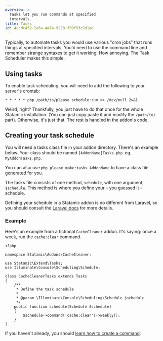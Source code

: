 ```yaml
---
overview: >
  Tasks let you run commands at specified
  intervals.
title: Tasks
id: 4ccdc432-2a6a-4a74-9228-f09f93c9d1ad
---
```

Typically, to automate tasks you would use various "cron jobs" that runs things at specified intervals. You'd need to
use the command line and remember strange syntaxes to get it working. How annoying. The Task Scheduler makes this
simple.

## Using tasks

To enable task scheduling, you will need to add the following to your server's crontab:

``` .language-bash
* * * * * php /path/to/please schedule:run >> /dev/null 2>&1
```

Weird, right? Thankfully, you just have to do that once for the whole Statamic installation.
(You can just copy paste it and modify the `/path/to/` part). Otherwise, it's just that. The rest
is handled in the addon's code.

## Creating your task schedule

You will need a tasks class file in your addon directory. There's an example below. Your class should
be named `[AddonName]Tasks.php`. eg. `MyAddonTasks.php`.

You can also use `php please make:tasks AddonName` to have a class file generated for you.

The tasks file consists of one method, `schedule`, with one argument, `$schedule`.
This method is where you define your – you guessed it – schedule.

Defining your schedule in a Statamic addon is no different from Laravel, so you should consult the
[Laravel docs][laravel-scheduling] for more details.

### Example

Here's an example from a fictional `CacheCleaner` addon. It's saying: once a week, run the `cache:clear` command.

``` .language-php
<?php

namespace Statamic\Addons\CacheCleaner;

use Statamic\Extend\Tasks;
use Illuminate\Console\Scheduling\Schedule;

class CacheCleanerTasks extends Tasks
{
    /**
     * Define the task schedule
     *
     * @param \Illuminate\Console\Scheduling\Schedule $schedule
     */
    public function schedule(Schedule $schedule)
    {
        $schedule->command('cache:clear')->weekly();
    }
}
```

If you haven't already, you should [learn how to create a command][commands].

[commands]: /addons/anatomy/commands
[laravel-scheduling]: http://laravel.com/docs/5.1/scheduling#defining-schedules
